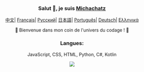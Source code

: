 <div align="center" style="background-size: cover; background-position: center; padding: 20px;">
    <h3>Salut 👋, je suis <a href="https://github.com/Michatec">Michachatz</a></h3>
    <p align="center">
    <p align="center">
        <a href="README_CN.md"><span>中文</span></a>|
        <a href="README_FR.md"><span>Français</span></a>|
        <a href="README_RU.md"><span>Русский</span></a>|
        <a href="README_JP.md"><span>日本語</span></a>|
        <a href="README_PTBR.md"><span>Português</span></a>|
        <a href="README_DE.md"><span>Deutsch</span></a>|
        <a href="README_GR.md"><span>Ελληνικά</span></a>
        <p>🌟 Bienvenue dans mon coin de l'univers du codage ! 🌟</p>
        <h3>Langues:</h3>
        <p>JavaScript, CSS, HTML, Python, C#, Kotlin</p>
        <img src="https://github-readme-stats.vercel.app/api/top-langs/?username=michatec&theme=blue&hide_border=true&include_all_commits=false&count_private=false&layout=compact">
</div>
